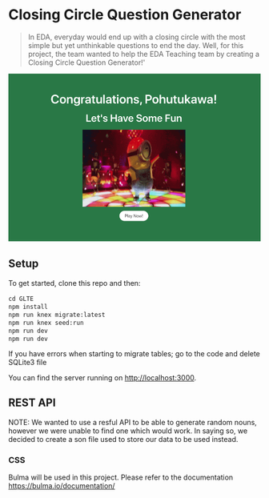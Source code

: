 # Closing Circle Question Generator

> In EDA, everyday would end up with a closing circle with the most simple but yet unthinkable questions to end the day. Well, for this project, the team wanted to help the EDA Teaching team by creating a Closing Circle Question Generator!'

![alt text](https://github.com/pohutukawa-2020/GLTE/blob/dff111da58a49a95b279b2ba6f3f9eaa83510dec/server/public/glte.jpeg)


## Setup

To get started, clone this repo and then:

```
cd GLTE
npm install
npm run knex migrate:latest
npm run knex seed:run
npm run dev
npm run dev
```
If you have errors when starting to migrate tables; go to the code and delete SQLite3 file

You can find the server running on [http://localhost:3000](http://localhost:3000).

## REST API 
NOTE: We wanted to use a resful API to be able to generate random nouns, however we were unable to find one which would work. In saying so, we decided to create a son file used to store our data to be used instead.


### CSS 
Bulma will be used in this project. Please refer to the documentation https://bulma.io/documentation/

